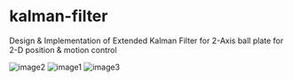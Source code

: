 # kalman-filter
Design &amp; Implementation of Extended Kalman Filter for 2-Axis ball plate for 2-D position &amp; motion control


![image2](https://user-images.githubusercontent.com/66320109/118051229-eab75000-b380-11eb-952f-220d6fdee57e.jpeg)
![image1](https://user-images.githubusercontent.com/66320109/118051249-f276f480-b380-11eb-8084-2c2671e160d4.jpeg)
![image3](https://user-images.githubusercontent.com/66320109/118051257-f60a7b80-b380-11eb-9c1e-61f3a3eb01de.jpeg)


